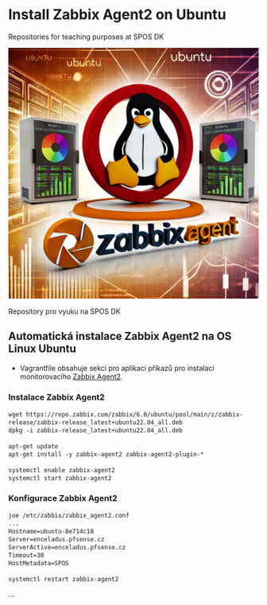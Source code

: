 # Install Zabbix Agent2 on Ubuntu
Repositories for teaching purposes at SPOS DK

![Ubuntu and ZabbixAgent2 OSY AI](../Images/osy-Ubuntu-ZabbixAgent2.webp)

Repository pro vyuku na SPOS DK

## Automatická instalace Zabbix Agent2 na OS Linux Ubuntu

- Vagrantfile obsahuje sekci pro aplikaci příkazů pro instalaci monitorovacího
[Zabbix Agent2](https://www.zabbix.com/).

### Instalace Zabbix Agent2

```console
wget https://repo.zabbix.com/zabbix/6.0/ubuntu/pool/main/z/zabbix-release/zabbix-release_latest+ubuntu22.04_all.deb
dpkg -i zabbix-release_latest+ubuntu22.04_all.deb

apt-get update
apt-get install -y zabbix-agent2 zabbix-agent2-plugin-*

systemctl enable zabbix-agent2
systemctl start zabbix-agent2
```

### Konfigurace Zabbix Agent2

```console
joe /etc/zabbix/zabbix_agent2.conf
...
Hostname=ubuntu-8e714c18
Server=enceladus.pfsense.cz
ServerActive=enceladus.pfsense.cz
Timeout=30
HostMetadata=SPOS

systemctl restart zabbix-agent2
```
...